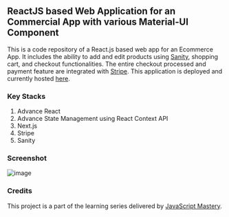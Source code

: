 ## ReactJS based Web Application for an Commercial App with various Material-UI Component
This is a code repository of a React.js based web app for an Ecommerce App. It includes the ability to add and edit products using [Sanity](https://www.sanity.io/), shopping cart, and checkout functionalities. The entire checkout processed and payment feature are integrated with [Stripe](https://stripe.com/en-sg). This application is deployed and currently hosted [here](https://jsm-headphone.netlify.app/).

### Key Stacks
1. Advance React
2. Advance State Management using React Context API
3. Next.js
4. Stripe
5. Sanity

### Screenshot
![image](https://github.com/zhenyu92/ecommerce_app/blob/main/screenshot.JPG)

### Credits
This project is a part of the learning series delivered by [JavaScript Mastery](https://github.com/adrianhajdin).
